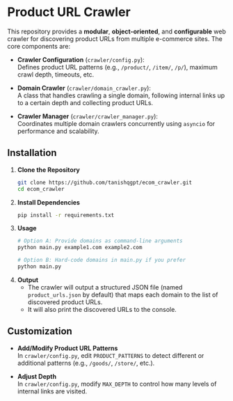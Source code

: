 # Product URL Crawler

This repository provides a **modular**, **object-oriented**, and **configurable** web crawler for discovering product URLs from multiple e-commerce sites. The core components are:

- **Crawler Configuration** (`crawler/config.py`):  
  Defines product URL patterns (e.g., `/product/`, `/item/`, `/p/`), maximum crawl depth, timeouts, etc.

- **Domain Crawler** (`crawler/domain_crawler.py`):  
  A class that handles crawling a single domain, following internal links up to a certain depth and collecting product URLs.

- **Crawler Manager** (`crawler/crawler_manager.py`):  
  Coordinates multiple domain crawlers concurrently using `asyncio` for performance and scalability.

## Installation

1. **Clone the Repository**
    ```bash
    git clone https://github.com/tanishqgpt/ecom_crawler.git
    cd ecom_crawler
    ```
2. **Install Dependencies**
    ```bash
    pip install -r requirements.txt
    ```
3. **Usage**
    ```bash
    # Option A: Provide domains as command-line arguments
    python main.py example1.com example2.com

    # Option B: Hard-code domains in main.py if you prefer
    python main.py
    ```
4. **Output**
    - The crawler will output a structured JSON file (named `product_urls.json` by default) that maps each domain to the list of discovered product URLs.
    - It will also print the discovered URLs to the console.

## Customization

- **Add/Modify Product URL Patterns**  
  In `crawler/config.py`, edit `PRODUCT_PATTERNS` to detect different or additional patterns (e.g., `/goods/`, `/store/`, etc.).
  
- **Adjust Depth**  
  In `crawler/config.py`, modify `MAX_DEPTH` to control how many levels of internal links are visited.



